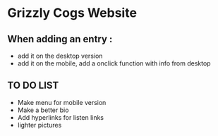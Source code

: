 # Grizzly Cogs Website

## When adding an entry :
- add it on the desktop version
- add it on the mobile, add a onclick function with info from desktop

## TO DO LIST
- Make menu for mobile version
- Make a better bio
- Add hyperlinks for listen links
- lighter pictures